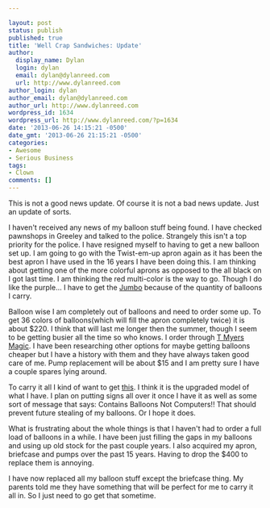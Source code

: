 ```yaml
---

layout: post
status: publish
published: true
title: 'Well Crap Sandwiches: Update'
author:
  display_name: Dylan
  login: dylan
  email: dylan@dylanreed.com
  url: http://www.dylanreed.com
author_login: dylan
author_email: dylan@dylanreed.com
author_url: http://www.dylanreed.com
wordpress_id: 1634
wordpress_url: http://www.dylanreed.com/?p=1634
date: '2013-06-26 14:15:21 -0500'
date_gmt: '2013-06-26 21:15:21 -0500'
categories:
- Awesome
- Serious Business
tags:
- Clown
comments: []
---
```


This is not a good news update. Of course it is not a bad news update. Just an update of sorts.

I haven't received any news of my balloon stuff being found. I have checked pawnshops in Greeley and talked to the police. Strangely this isn't a top priority for the police. I have resigned myself to having to get a new balloon set up. I am going to go with the Twist-em-up apron again as it has been the best apron I have used in the 16 years I have been doing this. I am thinking about getting one of the more colorful aprons as opposed to the all black on I got last time. I am thinking the red multi-color is the way to go. Though I do like the purple... I have to get the [Jumbo][1] because of the quantity of balloons I carry.

   [1]: https://twistemup.com/shop/easy-load-jumbo/

Balloon wise I am completely out of balloons and need to order some up.  To get 36 colors of balloons(which will fill the apron completely twice) it is about $220. I think that will last me longer then the summer, though I seem to be getting busier all the time so who knows. I order through [T Myers Magic][2]. I have been researching other options for maybe getting balloons cheaper but I have a history with them and they have always taken good care of me. Pump replacement will be about $15 and I am pretty sure I have a couple spares lying around.

   [2]: http://tmyers.com/

To carry it all I kind of want to get [this][3]. I think  it is the upgraded model of what I have. I plan on putting signs all over it once I have it as well as some sort of message that says: Contains Balloons Not Computers!! That should prevent future stealing of my balloons. Or I hope it does.

   [3]: http://shop.samsonite.com/Samsonite-Attache-Focus-III/dp/B000931976

What is frustrating about the whole things is that I haven't had to order a full load of balloons in a while. I have been just filling the gaps in my balloons and using up old stock for the past couple years. I also acquired my apron, briefcase and pumps over the past 15 years. Having to drop the $400 to replace them is annoying.

I have now replaced all my balloon stuff except the briefcase thing. My parents told me they have something that will be perfect for me to carry it all in. So I just need to go get that sometime. 

 

 
